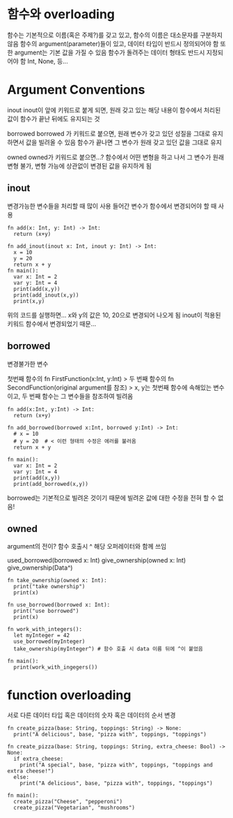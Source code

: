# 함수와 overloading
함수는 기본적으로 이름(혹은 주제?)를 갖고 있고, 함수의 이름은 대소문자를 구분하지 않음
함수의 argument(parameter)들이 있고, 데이터 타입이 반드시 정의되어야 함
또한 argument는 기본 값을 가질 수 있음
함수가 돌려주는 데이터 형태도 반드시 지정되어야 함
Int, None, 등...

# Argument Conventions

inout 
inout이 앞에 키워드로 붙게 되면, 원래 갖고 있는 해당 내용이 함수에서 처리된 값이 함수가 끝난 뒤에도 유지되는 것

borrowed
borrowed 가 키워드로 붙으면, 원래 변수가 갖고 있던 성질을 그대로 유지하면서 값을 빌려올 수 있음
함수가 끝나면 그 변수가 원래 갖고 있던 값을 그대로 유지

owned
owned가 키워드로 붙으면...?
함수에서 어떤 변형을 하고 나서 그 변수가 원래 변형 불가, 변형 가능에 상관없이 변경된 값을 유지하게 됨

## inout 
변경가능한 변수들을 처리할 때 많이 사용
들어간 변수가 함수에서 변경되어야 할 때 사용
```mojo
fn add(x: Int, y: Int) -> Int:
  return (x+y)

fn add_inout(inout x: Int, inout y: Int) -> Int:
  x = 10
  y = 20
  return x + y
fn main():
  var x: Int = 2
  var y: Int = 4
  print(add(x,y))
  print(add_inout(x,y))
  print(x,y)
```
위의 코드를 실행하면...
x와 y의 값은 10, 20으로 변경되어 나오게 됨
inout이 적용된 키워드 함수에서 변경되었기 때문...

## borrowed
변경불가한 변수

첫번째 함수의 fn FirstFunction(x:Int, y:Int) >
두 번째 함수의 fn SecondFunction(original argument를 참조) > x, y는 첫번째 함수에 속해있는 변수이고, 두 번째 함수는 그 변수들을 참조하여 빌려옴

```mojo
fn add(x:Int, y:Int) -> Int:
  return (x+y)

fn add_borrowed(borrowed x:Int, borrowed y:Int) -> Int:
  # x = 10 
  # y = 20  # < 이런 형태의 수정은 에러를 불러옴
  return x + y

fn main():
  var x: Int = 2
  var y: Int = 4
  print(add(x,y))
  print(add_borrowed(x,y))
```
borrowed는 기본적으로 빌려온 것이기 때문에 빌려온 값에 대한 수정을 전혀 할 수 없음!

## owned
argument의 전이?
함수 호출시 ^ 해당 오퍼레이터와 함께 쓰임

used_borrowed(borrowed x: Int)
give_ownership(owned x: Int) 
give_ownership(Data^) 

```mojo
fn take_ownership(owned x: Int):
  print("take ownership")
  print(x)

fn use_borrowed(borrowed x: Int):
  print("use borrowed")
  print(x)

fn work_with_integers():
  let myInteger = 42
  use_borrowed(myInteger)
  take_ownership(myInteger^) # 함수 호출 시 data 이름 뒤에 ^이 붙었음

fn main():
  print(work_with_ingegers())
```

# function overloading
서로 다른 데이터 타입
혹은 데이터의 숫자
혹은 데이터의 순서 변경

```mojo
fn create_pizza(base: String, toppings: String) -> None:
  print("A delicious", base, "pizza with", toppings, "toppings")

fn create_pizza(base: String, toppings: String, extra_cheese: Bool) -> None:
  if extra_cheese:
    print("A special", base, "pizza with", toppings, "toppings and extra cheese!")
  else:
    print("A delicious", base, "pizza with", toppings, "toppings")

fn main():
  create_pizza("Cheese", "pepperoni")
  create_pizza("Vegetarian", "mushrooms")
```

